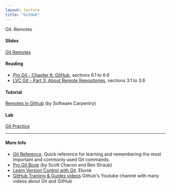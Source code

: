 ```yaml
---
layout: lecture
title: "GitHub"
---
```


<p class="message">
  Git: Remotes
</p>

<h4>
	<span class="fa fa-picture-o fa-lg main-list-item-icon"></span>
	Slides
</h4>

<a href="https://docs.google.com/presentation/d/1qJ4LhB2WQzDqVdWLvFF69wsQRbbPJeY2PxldZPn9PAU/pub?start=false&loop=false&delayms=3000" target="_blank">Git Remotes</a>


<h4>
	<span class="fa fa-book fa-lg main-list-item-icon"></span>
	Reading
</h4>

- [Pro Git - Chapter 6: GitHub](https://git-scm.com/book/en/v2/GitHub-Account-Setup-and-Configuration), sections 6.1 to 6.6
- [LVC Git - Part 3: About Remote Repositories](http://www.git-tower.com/learn/git/ebook/command-line/remote-repositories/introduction#start), sections 3.1 to 3.6


<h4>
	<span class="fa fa-code fa-lg main-list-item-icon"></span>
	Tutorial
</h4>

<a href="http://swcarpentry.github.io/git-novice/07-github.html" target="_blank">Remotes in Github</a> (by Software Carpentry)



<h4>
	<span class="fa fa-flask fa-lg main-list-item-icon"></span>
	Lab
</h4>
<a href="https://github.com/gastonstat/stat259/tree/gh-pages/tutorials/command-line.md" target="_blank">Git Practice</a>

------


<h4>
	<span class="fa fa-info-circle fa-lg main-list-item-icon"></span>
	More Info
</h4>

- [Git Reference](http://gitref.org/index.html). Quick reference for learning and remembering the most important and commonly used Git commands.
- [Pro Git Book](https://git-scm.com/book/en/v2) (by Scott Chacon and Ben Straub)
- [Learn Version Control with Git](http://www.git-tower.com/learn/git/ebook/command-line/introduction). Ebook 
- [GitHub Training & Guides videos](https://www.youtube.com/channel/UCP7RrmoueENv9TZts3HXXtw) Github's Youtube channel with many videos about Git and GitHub

